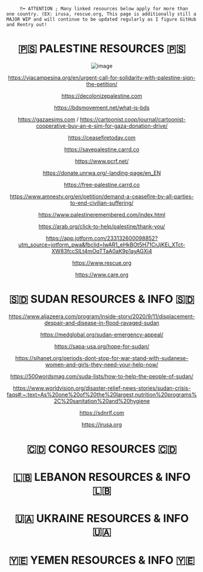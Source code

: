 ```
     ‼️➡️ ATTENTION ; Many linked resources below apply for more than one country. (EX: irusa, rescue.org, This page is additionally still a MAJOR WIP and will continue to be updated regularly as I figure GitHub and Rentry out!

```

<h1 align="center"> 
   🇵🇸 PALESTINE RESOURCES 🇵🇸
</h1> 

<div align="center">

![image](https://64.media.tumblr.com/28c59b2f6ba4a5d985b4e7f84d58f615/147570b0904c44f7-df/s2048x3072/ae21b4dbae544a9445543e49ea66208bc2a7d7c2.pnj)
  
https://viacampesina.org/en/urgent-call-for-solidarity-with-palestine-sign-the-petition/

https://decolonizepalestine.com

https://bdsmovement.net/what-is-bds

https://gazaesims.com / https://cartoonist.coop/journal/cartoonist-cooperative-buy-an-e-sim-for-gaza-donation-drive/

https://ceasefiretoday.com

https://savepalestine.carrd.co

https://www.pcrf.net/

https://donate.unrwa.org/-landing-page/en_EN

https://free-palestine.carrd.co

https://www.amnesty.org/en/petition/demand-a-ceasefire-by-all-parties-to-end-civilian-suffering/

https://www.palestineremembered.com/index.html

https://arab.org/click-to-help/palestine/thank-you/

https://app.jotform.com/233132600098852?utm_source=jotform_pwa&fbclid=IwAR1_eHkBOt5H71CrJjKEi_XTct-XW83fccSlLt4mOqTTaA0aK9p1ayAGXi4

https://www.rescue.org

https://www.care.org



<h1 align="center"> 
    🇸🇩 SUDAN RESOURCES & INFO 🇸🇩
</h1> 

https://www.aljazeera.com/program/inside-story/2020/9/11/displacement-despair-and-disease-in-flood-ravaged-sudan

https://medglobal.org/sudan-emergency-appeal/

https://sapa-usa.org/hope-for-sudan/

https://sihanet.org/periods-dont-stop-for-war-stand-with-sudanese-women-and-girls-they-need-your-help-now/

https://500wordsmag.com/suda-lists/how-to-help-the-people-of-sudan/

https://www.worldvision.org/disaster-relief-news-stories/sudan-crisis-faqs#:~:text=As%20one%20of%20the%20largest,nutrition%20programs%2C%20sanitation%20and%20hygiene

https://sdnrlf.com

https://irusa.org


<h1 align="center"> 
   🇨🇩 CONGO RESOURCES 🇨🇩
</h1> 

<h1 align="center"> 
🇱🇧 LEBANON RESOURCES & INFO 🇱🇧
</h1> 

<h1 align="center"> 
 🇺🇦 UKRAINE RESOURCES & INFO 🇺🇦
</h1> 

<h1 align="center"> 
🇾🇪 YEMEN RESOURCES & INFO 🇾🇪
</h1> 















